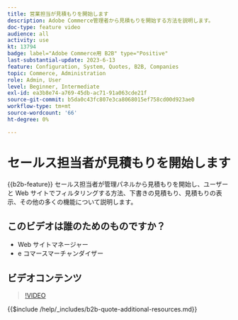 ```yaml
---
title: 営業担当が見積もりを開始します
description: Adobe Commerce管理者から見積もりを開始する方法を説明します。
doc-type: feature video
audience: all
activity: use
kt: 13794
badge: label="Adobe Commerce用 B2B" type="Positive"
last-substantial-update: 2023-6-13
feature: Configuration, System, Quotes, B2B, Companies
topic: Commerce, Administration
role: Admin, User
level: Beginner, Intermediate
exl-id: ea3b8e74-a769-45db-ac71-91a063cde21f
source-git-commit: b5da0c43fc807e3ca8068015ef758cd00d923ae0
workflow-type: tm+mt
source-wordcount: '66'
ht-degree: 0%

---
```


# セールス担当者が見積もりを開始します

{{b2b-feature}}
セールス担当者が管理パネルから見積もりを開始し、ユーザーと Web サイトでフィルタリングする方法、下書きの見積もり、見積もりの表示、その他の多くの機能について説明します。

## このビデオは誰のためのものですか？

- Web サイトマネージャー
- e コマースマーチャンダイザー

## ビデオコンテンツ

>[!VIDEO](https://video.tv.adobe.com/v/3420390?learn=on)

{{$include /help/_includes/b2b-quote-additional-resources.md}}
